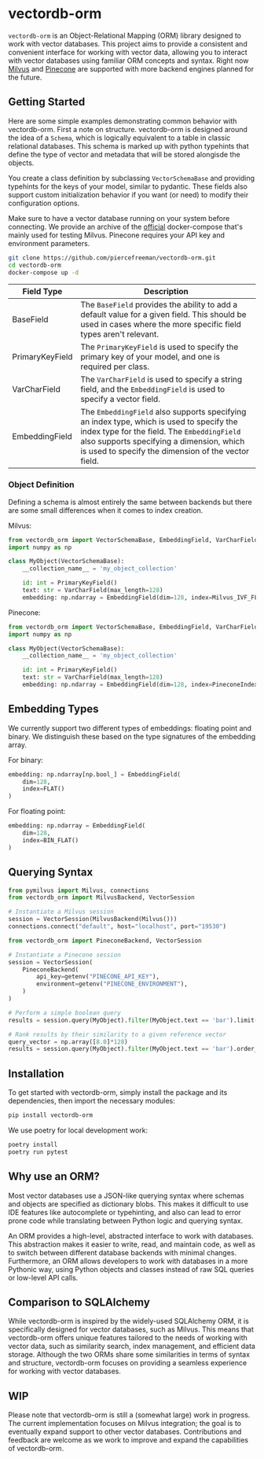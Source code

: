 # vectordb-orm

`vectordb-orm` is an Object-Relational Mapping (ORM) library designed to work with vector databases. This project aims to provide a consistent and convenient interface for working with vector data, allowing you to interact with vector databases using familiar ORM concepts and syntax. Right now [Milvus](https://milvus.io/) and [Pinecone](https://www.pinecone.io/) are supported with more backend engines planned for the future.

## Getting Started

Here are some simple examples demonstrating common behavior with vectordb-orm. First a note on structure. vectordb-orm is designed around the idea of a `Schema`, which is logically equivalent to a table in classic relational databases. This schema is marked up with python typehints that define the type of vector and metadata that will be stored alongisde the objects.

You create a class definition by subclassing `VectorSchemaBase` and providing typehints for the keys of your model, similar to pydantic. These fields also support custom initialization behavior if you want (or need) to modify their configuration options.

Make sure to have a vector database running on your system before connecting. We provide an archive of the [official](https://milvus.io/docs/install_standalone-docker.md) docker-compose that's mainly used for testing Milvus. Pinecone requires your API key and environment parameters.

```bash
git clone https://github.com/piercefreeman/vectordb-orm.git
cd vectordb-orm
docker-compose up -d
```

| Field Type      | Description                                                                                                                                                                                                                                |
|-----------------|--------------------------------------------------------------------------------------------------------------------------------------------------------------------------------------------------------------------------------------------|
| BaseField       | The `BaseField` provides the ability to add a default value for a given field. This should be used in cases where the more specific field types aren't relevant.                                                                           |
| PrimaryKeyField | The `PrimaryKeyField` is used to specify the primary key of your model, and one is required per class.                                                                                                                                     |
| VarCharField    | The `VarCharField` is used to specify a string field, and the `EmbeddingField` is used to specify a vector field.                                                                                                                          |
| EmbeddingField  | The `EmbeddingField` also supports specifying an index type, which is used to specify the index type for the field. The `EmbeddingField` also supports specifying a dimension, which is used to specify the dimension of the vector field. |

### Object Definition

Defining a schema is almost entirely the same between backends but there are some small differences when it comes to index creation.

Milvus:

```python
from vectordb_orm import VectorSchemaBase, EmbeddingField, VarCharField, PrimaryKeyField, Milvus_IVF_FLAT
import numpy as np

class MyObject(VectorSchemaBase):
    __collection_name__ = 'my_object_collection'

    id: int = PrimaryKeyField()
    text: str = VarCharField(max_length=128)
    embedding: np.ndarray = EmbeddingField(dim=128, index=Milvus_IVF_FLAT(cluster_units=128))
```

Pinecone:

```python
from vectordb_orm import VectorSchemaBase, EmbeddingField, VarCharField, PrimaryKeyField, PineconeIndex, PineconeSimilarityMetric
import numpy as np

class MyObject(VectorSchemaBase):
    __collection_name__ = 'my_object_collection'

    id: int = PrimaryKeyField()
    text: str = VarCharField(max_length=128)
    embedding: np.ndarray = EmbeddingField(dim=128, index=PineconeIndex(metric_type=PineconeSimilarityMetric.COSINE))
```

## Embedding Types

We currently support two different types of embeddings: floating point and binary. We distinguish these based on the type signatures of the embedding array.

For binary:

```python
embedding: np.ndarray[np.bool_] = EmbeddingField(
    dim=128,
    index=FLAT()
)
```

For floating point:

```python
embedding: np.ndarray = EmbeddingField(
    dim=128,
    index=BIN_FLAT()
)
```

## Querying Syntax

```python
from pymilvus import Milvus, connections
from vectordb_orm import MilvusBackend, VectorSession

# Instantiate a Milvus session
session = VectorSession(MilvusBackend(Milvus()))
connections.connect("default", host="localhost", port="19530")
```

```python
from vectordb_orm import PineconeBackend, VectorSession

# Instantiate a Pinecone session
session = VectorSession(
    PineconeBackend(
        api_key=getenv("PINECONE_API_KEY"),
        environment=getenv("PINECONE_ENVIRONMENT"),
    )
)
```

```python
# Perform a simple boolean query
results = session.query(MyObject).filter(MyObject.text == 'bar').limit(2).all()

# Rank results by their similarity to a given reference vector
query_vector = np.array([8.0]*128)
results = session.query(MyObject).filter(MyObject.text == 'bar').order_by_similarity(MyObject.embedding, query_vector).limit(2).all()
```

## Installation

To get started with vectordb-orm, simply install the package and its dependencies, then import the necessary modules:

```bash
pip install vectordb-orm
```

We use poetry for local development work:

```bash
poetry install
poetry run pytest
```

## Why use an ORM?

Most vector databases use a JSON-like querying syntax where schemas and objects are specified as dictionary blobs. This makes it difficult to use IDE features like autocomplete or typehinting, and also can lead to error prone code while translating between Python logic and querying syntax.

An ORM provides a high-level, abstracted interface to work with databases. This abstraction makes it easier to write, read, and maintain code, as well as to switch between different database backends with minimal changes. Furthermore, an ORM allows developers to work with databases in a more Pythonic way, using Python objects and classes instead of raw SQL queries or low-level API calls.

## Comparison to SQLAlchemy

While vectordb-orm is inspired by the widely-used SQLAlchemy ORM, it is specifically designed for vector databases, such as Milvus. This means that vectordb-orm offers unique features tailored to the needs of working with vector data, such as similarity search, index management, and efficient data storage. Although the two ORMs share some similarities in terms of syntax and structure, vectordb-orm focuses on providing a seamless experience for working with vector databases.

## WIP

Please note that vectordb-orm is still a (somewhat large) work in progress. The current implementation focuses on Milvus integration; the goal is to eventually expand support to other vector databases. Contributions and feedback are welcome as we work to improve and expand the capabilities of vectordb-orm.

